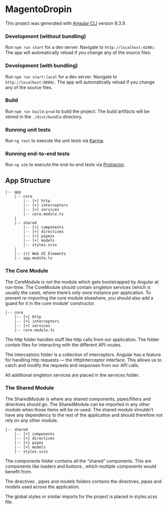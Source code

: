 # MagentoDropin

This project was generated with [Angular CLI](https://github.com/angular/angular-cli) version 8.3.9.

### Development (without bundling)

Run `npm run start` for a dev server. Navigate to `http://localhost:4200/`. The app will automatically reload if you change any of the source files.

### Development (with bundling)

Run `npm run start:local` for a dev server. Navigate to `http://localhost:8080/`. The app will automatically reload if you change any of the source files.

### Build

Run `npm run build:prod` to build the project. The build artifacts will be stored in the `./dist/bundle` directory.

### Running unit tests

Run `ng test` to execute the unit tests via [Karma](https://karma-runner.github.io).

### Running end-to-end tests

Run `ng e2e` to execute the end-to-end tests via [Protractor](http://www.protractortest.org/).

## App Structure
```
|-- app
    |-- core
        |-- [+] http
        |-- [+] interceptors
        |-- [+] services
        |-- core.module.ts
    |
    |-- shared
        |-- [+] components
        |-- [+] directives
        |-- [+] pipess
        |-- [+] models
        |-- styles.scss
    |
    |-- [+] Web UI Elements
    |-- app.module.ts
```
### The Core Module
The CoreModule is not the module which gets bootstrapped by Angular at run-time. The CoreModule should contain singleton services (which is usually the case), where there’s only once instance per application. To prevent re-importing the core module elsewhere, you should also add a guard for it in the core module’ constructor.
```
|-- core
    |-- [+] http
    |-- [+] interceptors
    |-- [+] services
    |-- core.module.ts
```
The http folder handles stuff like http calls from our application. The folder contain files for interacting with the different API-routes.

The interceptors folder is a collection of interceptors. Angular has a feature for handling http requests — the HttpInterceptor interface. This allows us to catch and modify the requests and responses from our API calls.

All additional singleton services are placed in the services folder.

### The Shared Module
The SharedModule is where any shared components, pipes/filters and directives should go. The SharedModule can be imported in any other module when those items will be re-used. The shared module shouldn’t have any dependency to the rest of the application and should therefore not rely on any other module.
```
|-- shared
    |-- [+] components
    |-- [+] directives
    |-- [+] pipes
    |-- [+] models
    |-- styles.scss
```
The components folder contains all the “shared” components. This are components like loaders and buttons , which multiple components would benefit from.

The directives , pipes and models folders contains the directives, pipes and models used across the application.

The global styles or similar imports for the project is placed in styles.scss file.
